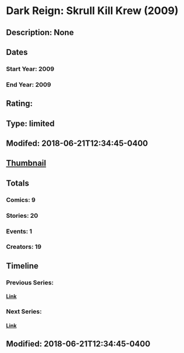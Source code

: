 # Dark Reign: Skrull Kill Krew (2009)
## Description: None
## Dates
### Start Year: 2009
### End Year: 2009
## Rating: 
## Type: limited
## Modifed: 2018-06-21T12:34:45-0400
## [Thumbnail](http://i.annihil.us/u/prod/marvel/i/mg/1/f0/4bb5759965789.jpg)
## Totals
### Comics: 9
### Stories: 20
### Events: 1
### Creators: 19
## Timeline
### Previous Series: 
#### [Link]()
### Next Series: 
#### [Link]()
## Modified: 2018-06-21T12:34:45-0400
